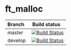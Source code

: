 # ft_malloc

| Branch    | Build status    |
| :-------- | :-------------: |
| master    | [![Build Status](https://travis-ci.org/tnicolas42/ft_malloc.svg?branch=master)](https://travis-ci.org/tnicolas42/ft_malloc) |
| develop   | [![Build Status](https://travis-ci.org/tnicolas42/ft_malloc.svg?branch=develop)](https://travis-ci.org/tnicolas42/ft_malloc) |
